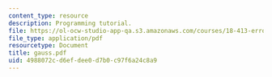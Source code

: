 ```yaml
---
content_type: resource
description: Programming tutorial.
file: https://ol-ocw-studio-app-qa.s3.amazonaws.com/courses/18-413-error-correcting-codes-laboratory-spring-2004/4988072cd6efdee0d7b0c97f6a24c8a9_gauss.pdf
file_type: application/pdf
resourcetype: Document
title: gauss.pdf
uid: 4988072c-d6ef-dee0-d7b0-c97f6a24c8a9
---
```

